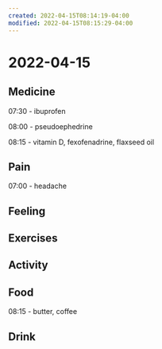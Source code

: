 ```yaml
---
created: 2022-04-15T08:14:19-04:00
modified: 2022-04-15T08:15:29-04:00
---
```


# 2022-04-15

## Medicine

07:30 - ibuprofen

08:00 - pseudoephedrine

08:15 - vitamin D, fexofenadrine, flaxseed oil

## Pain

07:00 - headache


## Feeling


## Exercises


## Activity


## Food

08:15 - butter, coffee


## Drink
